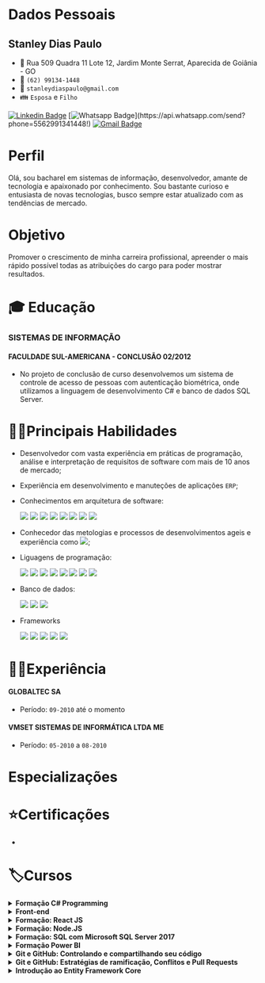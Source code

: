 # Dados Pessoais
## Stanley Dias Paulo 
* :triangular_flag_on_post: Rua 509 Quadra 11 Lote 12, Jardim Monte Serrat, Aparecida de Goiânia - GO
* :iphone: `(62) 99134-1448`
* :email: `stanleydiaspaulo@gmail.com`
* :family: `Esposa` e `Filho`

[![Linkedin Badge](https://img.shields.io/badge/-Linkedin-blue?style=flat-square&logo=Linkedin&logoColor=white&link=https://www.linkedin.com/in/stanleydiaspaulo/)](https://www.linkedin.com/in/stanleydiaspaulo/)
[![Whatsapp Badge](https://img.shields.io/badge/-Whatsapp-4CA143?style=flat-square&labelColor=4CA143&logo=whatsapp&logoColor=white&link=https://api.whatsapp.com/send?phone=5562991341448!)](https://api.whatsapp.com/send?phone=5562991341448!)
[![Gmail Badge](https://img.shields.io/badge/-Gmail-c14438?style=flat-square&logo=Gmail&logoColor=white&link=mailto:stanleydiaspaulo@gmail.com)](mailto:stanleydiaspaulo@gmail.com)

# Perfil
Olá, sou bacharel em sistemas de informação, desenvolvedor, amante de tecnologia e apaixonado por conhecimento. Sou bastante curioso e entusiasta de novas tecnologias, busco sempre estar atualizado com as tendências de mercado.

# Objetivo
Promover o crescimento de minha carreira profissional, apreender o mais rápido possível todas as atribuições do cargo para poder mostrar resultados.

# :mortar_board: Educação
### SISTEMAS DE INFORMAÇÃO
#### FACULDADE SUL-AMERICANA - CONCLUSÃO 02/2012
* No projeto de conclusão de curso desenvolvemos um sistema de controle de acesso de pessoas com autenticação biométrica, onde utilizamos a linguagem de desenvolvimento C# e banco de dados SQL Server.

# 👨‍💻Principais Habilidades
* Desenvolvedor com vasta experiência em práticas de programação, análise e interpretação de requisitos de software com mais de 10 anos de mercado;
* Experiência em desenvolvimento e manuteções de aplicações `ERP`;
* Conhecimentos em arquitetura de software:

    <img src="https://img.shields.io/badge/%20-OOP-green"/>
    <img src="https://img.shields.io/badge/%20-SOLID-blue"/>
    <img src="https://img.shields.io/badge/-Clean%20Code-lightgrey"/>
    <img src="https://img.shields.io/badge/%20-Design%20Patterns-orange"/>
    <img src="https://img.shields.io/badge/%20-DDD-yellowgreen"/>
    <img src="https://img.shields.io/badge/%20-CQRS-blue"/>
    <img src="https://img.shields.io/badge/%20-TDD-lightgrey"/>
    <img src="https://img.shields.io/badge/%20-BDD-brightgreen"/>
* Conhecedor das metologias e processos de desenvolvimentos ageis e experiência como <img src="https://img.shields.io/badge/SCRUM-MASTER-blue"/>;
* Liguagens de programação:

    <img src="https://img.shields.io/badge/%20-C%23-green"/>
    <img src="https://img.shields.io/badge/%20-Delphi-lightgrey"/>
    <img src="https://img.shields.io/badge/%20-VB6-yellowgreen"/> 
    <img src="https://img.shields.io/badge/%20-TypeScript-blue"/>
    <img src="https://img.shields.io/badge/%20-Java%20Script-yellow"/>
    <img src="https://img.shields.io/badge/%20-NodeJS-green"/>
    <img src="https://img.shields.io/badge/%20-HTML5-red"/>
    <img src="https://img.shields.io/badge/-CSS3-blue"/>
* Banco de dados:

    <img src="https://img.shields.io/badge/Microsof-SQL%20Server-yellow"/>
    <img src="https://img.shields.io/badge/%20-Oracle-red"/>
    <img src="https://img.shields.io/badge/%20-MySQL-blue" />

* Frameworks

    <img src="https://img.shields.io/badge/EntityFramework-Core-blue"/>
    <img src="https://img.shields.io/badge/ASP.NET-MVC5-green"/>
    <img src="https://img.shields.io/badge/ASP.NET-Core-blue"/>
    <img src="https://img.shields.io/badge/Angular-7%2B-red"/>
    <img src="https://img.shields.io/badge/React-JS-orange"/>
    

# 👨‍💼Experiência
#### GLOBALTEC SA
* Período: `09-2010` até o momento

#### VMSET SISTEMAS DE INFORMÁTICA LTDA ME
* Período: `05-2010` a `08-2010`


# Especializações

# ⭐Certificações
* 
# 🏷️Cursos
<details>
    <summary><b>Formação C# Programming </b> </summary>
        <table>
            <tr><td><strong>Certificação C# Programming parte 1: Criar tipos</strong></td></tr>
            <tr><td>Tipos integrais</td></tr>
            <tr><td>Ponto flutuante, booleanos, structs e enums </td></tr>
            <tr><td>Criar tipos de referência </td></tr>
            <tr><td>Classes, métodos, métodos de extensão </td></tr>
            <tr><td>Criar métodos sobrecarregados e substituídos </td></tr>
            <tr><td><strong>Certificação C# Programming parte 2: Consumir tipos</strong> </td></tr>
            <tr><td>Box ou unbox para converter entre tipos de valor </td></tr>
            <tr><td>Cast de tipos </td></tr>
            <tr><td>Implementando conversões </td></tr>
            <tr><td>Lidar com tipos dinâmicos </td></tr>
            <tr><td>Adicionando membros dinamicamente </td></tr>
            <tr><td><strong>Certificação C# Programming parte 3: Encapsulamento e Hierarquia de Classes</strong> </td></tr>
            <tr><td>Propriedades e acessadores </td></tr>
            <tr><td>Projetar interfaces </td></tr>
            <tr><td>Interfaces explícitas </td></tr>
            <tr><td>Classe base </td></tr>
            <tr><td>Comparações entre objetos </td></tr>
            <tr><td><strong>Certificação C# Programming parte 4: Fluxo de programa e exceções</strong> </td></tr>
            <tr><td>Fluxo de programa If, Else, Switch </td></tr>
            <tr><td>Compilação condicional </td></tr>
            <tr><td>Fluxo de programa While e Do </td></tr>
            <tr><td>Interação com For e Foreach </td></tr>
            <tr><td>Manutenção de exceções </td></tr>
            <tr><td>Exceções com SQL Server e Rede </td></tr>
            <tr><td><strong>Certificação C# Programming parte 5: Strings e Ciclo de Vida de Objetos</strong> </td></tr>
            <tr><td>Gerenciamento de memória </td></tr>
            <tr><td>Coletando lixo </td></tr>
            <tr><td>O Padrão Disposable </td></tr>
            <tr><td>Concatenação, Escrita e Leitura de Strings </td></tr>
            <tr><td>Pesquisando Strings </td></tr>
            <tr><td>Formatação de Strings </td></tr>
            <tr><td><strong>Certificação C# Programming parte 6: Coleções, XML e JSON</strong> </td></tr>
            <tr><td>Serialização com XML </td></tr>
            <tr><td>Serialização com JSON </td></tr>
            <tr><td>Serialização Binária, Personalizada e com Contrato </td></tr>
            <tr><td>Arrays </td></tr>
            <tr><td>Listas </td></tr>
            <tr><td>Conjuntos, Dicionários e Filas </td></tr>
            <tr><td><strong>Certificação C# Programming parte 7: Eventos e LINQ</strong> </td></tr>
            <tr><td>Introdução aos eventos </td></tr>
            <tr><td>Manipuladores de eventos </td></tr>
            <tr><td>Delegados e Lambda </td></tr>
            <tr><td>Func, Action e Predicate </td></tr>
            <tr><td>Consultado e filtrando dados com LINQ </td></tr>
            <tr><td>Projeção de dados </td></tr>
            <tr><td>Agrupamento e agregação </td></tr>
            <tr><td>Paginação e sintaxe de método </td></tr>
            <tr><td>Consulta com XML </td></tr>
            <tr><td><strong>Certificação C# Programming parte 8: Entrada e Saída de Dados</strong> </td></tr>
            <tr><td>Ler e gravar bytes em fluxos de arquivos </td></tr>
            <tr><td>Ler e gravar strings em fluxos de arquivos </td></tr>
            <tr><td>Gerenciando arquivos </td></tr>
            <tr><td>Gerenciando diretórios </td></tr>
            <tr><td>Acessando a Web de forma assíncrona </td></tr>
            <tr><td>Lendo e atualizando banco de dados </td></tr>
            <tr><td>Consumindo serviços e interpretando dados </td></tr>
            <tr><td><strong>Certificação C# Programming parte 9: Depurar Aplicativos</strong> </td></tr>
            <tr><td>Gerenciando assemblies </td></tr>
            <tr><td>Assinando assemblies com nome forte </td></tr>
            <tr><td>Depurando aplicações </td></tr>
            <tr><td>Compilação condicional </td></tr>
            <tr><td>Compilação em modo debug e release </td></tr>
            <tr><td>Rastreamento de aplicações </td></tr>
            <tr><td>Gravando mensagens no Event Log </td></tr>
            <tr><td>Contadores de desempenho </td></tr>
            <tr><td><strong>Certificação C# Programming parte 10: Reflection</strong> </td></tr>
            <tr><td>Criar e aplicar atributos </td></tr>
            <tr><td>Ler os atributos </td></tr>
            <tr><td>Usar reflection </td></tr>
            <tr><td>Geração de código </td></tr>
            <tr><td>Tipos do System Reflection </td></tr>
            <tr><td><strong>Certificação C# Programming parte 11: Multithreading</strong> </td></tr>
            <tr><td>Introdução ao Task Parallel Library </td></tr>
            <tr><td>Consultas LINQ com Paralelismo </td></tr>
            <tr><td>Espera, Continuação de Hierarquia de Tarefas </td></tr>
            <tr><td>Threads </td></tr>
            <tr><td>Desbloqueando a interface do usuário </td></tr>
            <tr><td>Async Await, Coleções simultâneas e bloqueios </td></tr>
            <tr><td>Cancelamento de tarefas e métodos Thread Safe </td></tr>
            <tr><td><strong>Certificação C# Programming parte 12: Validar Segurança</strong> </td></tr>
            <tr><td>Validar dados JSON </td></tr>
            <tr><td>Escolher o tipo de coleção adequada </td></tr>
            <tr><td>Validando com expresão regular </td></tr>
            <tr><td>Funções internas para validar tipos e conteúdos </td></tr>
            <tr><td>Criptografia simétrica e assimétrica </td></tr>
            <tr><td>Gerenciamento de chave </td></tr>
            <tr><td>Gerenciar e criar certificados </td></tr>
            <tr><td>Fazendo Hash de dados </td></tr>
        </table>
</details>

<details>
    <summary><b>Front-end</b></summary>
    <table>
        <tbody>
            <tr><td><strong>Gulp: automação de tarefas front-end</strong></td></tr> 
            <tr><td><strong>React parte 1: Componentes reutilizáveis para sua webapp</strong></td></tr> 
            <tr><td><strong>React parte 2: Validação, Rotas e Integração com API</strong></td></tr> 
            <tr><td><strong>SQL Server: T-SQL com Microsoft SQL Server 2017</strong></td></tr> 
            <tr><td><strong>GraphQL parte 3: integrando com sua aplicação</strong></td></tr> 
        </tbody>
    </table>
</details>

<details>
    <summary><b>Formação: React JS</b></summary>
    <table>
        <tbody>
            <tr><td><strong>Fetch API: Consumindo uma API Rest com JavaScript</strong></td></tr> 
            <tr><td><strong>JS na Web: Criando uma SPA com JavaScript puro</strong></td></tr> 
            <tr><td><strong>JavaScript: Programando a Orientação a Objetos</strong></td></tr> 
            <tr><td><strong>JavaScript: Interfaces e Herança em Orientação a Objetos</strong></td></tr> 
            <tr><td><strong>React: Entendendo como a biblioteca funciona</strong></td></tr> 
            <tr><td><strong>React: Ciclo de vida dos componentes</strong></td></tr> 
            <tr><td><strong>React:Function Components, uma abordagem moderna</strong></td></tr> 
            <tr><td><strong>React: Hooks, Contextos e boas práticas</strong></td></tr> 
        </tbody>
    </table>
</details>

<details>
    <summary><b>Formação: Node.JS</b></summary>
    <table>
        <tbody>
            <tr><td><strong>Performance Web I: otimizando o front-end</strong></td></tr> 
            <tr><td><strong>Performance Web II: Critical Path, HTTP/2 e Resource Hints</strong></td></tr> 
            <tr><td><strong>HTTP: Entendendo a web por baixo dos panos</strong></td></tr> 
            <tr><td><strong>Node.js Parte 1: Inovando com JavaScript no backend</strong></td></tr> 
            <tr><td><strong>Node.js Parte 2: MVC, autenticação e autorização</strong></td></tr> 
            <tr><td><strong>GraphQL Parte 1: Primeiros Passos</strong></td></tr> 
            <tr><td><strong>GraphQL parte 2: Substituindo uma API REST por GraphQL</strong></td></tr> 
            <tr><td><strong>Rest com NodeJS: API com Express e MySQL</strong></td></tr> 
        </tbody>
    </table>
</details>

<details>
    <summary><b>Formação: SQL com Microsoft SQL Server 2017</b></summary>
    <table>
        <tbody>
            <tr><td><strong>SQL Server: Introdução ao SQL com Microsoft SQL Server 2017</strong></td></tr> 
            <tr><td><strong>SQL Server: Consultas avançadas com Microsoft SQL Server 2017</strong></td></tr> 
            <tr><td><strong>SQL Server: Manipulação de dados com Microsoft SQL Server 2017</strong></td></tr> 
            <tr><td><strong>SQL Server: T-SQL com Microsoft SQL Server 2017</strong></td></tr> 
            <tr><td><strong>SQL Server: Administração do Microsoft SQL Server 2017</strong></td></tr> 
        </tbody>
    </table>
</details>

<details>
    <summary><b>Formação Power BI</b></summary>
    <table>
        <tbody>
            <tr><td><strong>Business Intelligence: Introdução à inteligência empresarial</strong></td></tr> 
            <tr><td>Dados e informação </td></tr>
            <tr><td>Problema comuns nas empresas </td></tr>
            <tr><td>Matriz dimensão indicador </td></tr>
            <tr><td>Tabelas de um Datawarehouse </td></tr>
            <tr><td>Hierarquias e tipo de dimensões </td></tr>
            <tr><td>O que é OLAP? </td></tr>
            <tr><td>Outros tópicos </td></tr>
            <tr><td><strong>ETL com integration services: Modelo de dados </strong></td></tr>
            <tr><td>Compreendendo o problema </td></tr>
            <tr><td>Instalando os produtos </td></tr>
            <tr><td>O projeto do Data Warehouse </td></tr>
            <tr><td>As dimensões fábrica, cliente e produto </td></tr>
            <tr><td>Dimensões organizacional e tempo </td></tr>
            <tr><td>As tabelas fato </td></tr>
            <tr><td>Carregando dados na dimensão </td></tr>
            <tr><td><strong>ETL com integration services: Transformação de dados </strong></td></tr>
            <tr><td>Carregando dimensão cliente </td></tr>
            <tr><td>Preparando a dimensão produto </td></tr>
            <tr><td>A dimensão organizacional </td></tr>
            <tr><td>Criando a dimensão tempo </td></tr>
            <tr><td>Tabelas de fato </td></tr>
            <tr><td>Conclusão </td></tr>
            <tr><td><strong>OLAP com SQL Server: Construção do Data Warehouse </strong></td></tr>
            <tr><td>Configuração </td></tr>
            <tr><td>DW criando as primeiras dimensões </td></tr>
            <tr><td>Snow Flake, Tempo e Pai-Filho </td></tr>
            <tr><td>Criando os OLAPs </td></tr>
            <tr><td>Desnormalizando base de dados </td></tr>
            <tr><td><strong>Consultas Multidimensionais: MDX com SQL Server </strong></td></tr>
            <tr><td>Configuração </td></tr>
            <tr><td>Seleção de elementos </td></tr>
            <tr><td>Ordem da exibição de elementos </td></tr>
            <tr><td>Cálculos nos Elementos do OLAP </td></tr>
            <tr><td>Períodos de Tempo </td></tr>
            <tr><td>Trabalhando com dados ordenados </td></tr>
            <tr><td>Análise de Pareto ou 80 20 </td></tr>
            <tr><td><strong>Report Analysis com Power BI: Gerando relatórios empresariais </strong></td></tr>
            <tr><td>Configurando o ambiente </td></tr>
            <tr><td>Conceitos, acesso e construção de uma visão simples </td></tr>
            <tr><td>Concstruindo relatórios </td></tr>
            <tr><td>Hierarquias, mapas e tabelas </td></tr>
            <tr><td>Power BI Service</td></tr>
        </tbody>
    </table>
</details>

<details>
    <summary><b>Git e GitHub: Controlando e compartilhando seu código</b></summary>
    <table>
        <tbody>
            <tr><td>O que é o Git e como instalá-lo</td></tr>
            <tr><td>Criar um repositório</td></tr>
            <tr><td>Analise de status do repositório</td></tr>
            <tr><td>Entendendo o comando commit</td></tr>
            <tr><td>Como adicionar arquivos com git add</td></tr>
            <tr><td>Verificar históricos de commits</td></tr>
            <tr><td>Ignorando arquivos e/ou pastas com .gitignore</td></tr>
            <tr><td>Repositórios remotos</td></tr>
            <tr><td>Adicionando link para o repositório remoto com 'remote add'</td></tr>
            <tr><td>Como baixar um repositório pela primeira vez</td></tr>
            <tr><td>Clonando-o com o comando git clone</td></tr>
            <tr><td>Enviando as alterações para um repositório remoto com o comando git push</td></tr>
            <tr><td>Atualizando o repositório remoto utilizando git pull</td></tr>
            <tr><td>O que é para que serve o GitHub</td></tr>
            <tr><td>Entendo o que é uma branch</td></tr>
            <tr><td>Visualizando as alterações realizadas com o comando git diff</td></tr>        
        </tbody>
    </table>
</details>

<details>
    <summary><b>Git e GitHub: Estratégias de ramificação, Conflitos e Pull Requests</b></summary>
    <table>
        <tbody>
            <tr><td>O que são e como utilizar <strong>issues</strong></td></tr>
            <tr><td>Que as issues podem ser utilizadas para vários propósitos
            <ul>
                <li>Reportar problemas</li>
                <li>Sugerir melhorias</li>
                <li>Solicitar novas funcionalidades</li>
                <li>Organizar qualquer coisa que faça sentido para o projeto</li>
                <li>e outros</li>
            </ul>
            </td></tr>
            <tr><td>O que são <strong>pull requests</strong></td></tr>
            <tr><td>Como unir vários commits em um, utilizando o comando <strong>git rebase -i</strong></td></tr>
            <tr><td>Como enviar e como revisar um pull request no GitHub</td></tr>
            <tr><td>
                Controle avançado de conflitos
                <ul>
                    <li>Que o comando git <strong>cherry-pick</strong> pode trazer um commit específico para a branch atual</li>
                    <li>Como encontrar o commit em que determinada alteração foi aplicada, utilizando o <strong>git bisect</strong></li>
                    <li>Como encontrar o responsável por determinanda linha ou bloco de código, utilizando o <strong>git blame</strong></li>
                    <li>Que jamais devemos apontar um culpado por determinado bug. Uma equipe deve ser unida e se ajudar</li>
                    <li>Que o comando <strong>git show {hash}</strong>  mostra todas as alterações aplicadas pelo commit com o hash informado.</li>
                </ul>
            </td></tr>
            <tr><td>
            Estratégias de branching
            <ul>
                <li>Que é uma convensão bem seguida que a branch <strong>master</strong> tenha apenas os commits prontos para ir para produção</li>
                <li>Que não é interessante realizar trabalho e commitar diretamente na branch <strong>master</strong></li>
                <li>Como remover uma branch</li>
                <ul>
                    <li><strong>git branch -d {nome_branch}</strong> remove uma branch que já tem seu trabalho unido à branch atual</li>
                    <li><strong>git branch -D {nome_branch}</strong> remove uma branch mesmo que os commits desta branch ainda não estejam na branch atual, ou seja, força a remoção;</li>
                </ul>
                <li>Um pouco do processo chamado de <strong>Git Flow</strong></li>
                <ul>   
                    <li>Entendemos que o estado do código representado pela branch <strong>master</strong> deve ser o mesmo que estará em produção</li>
                    <li>Vimos que deve haber uma branch de desenvolvimento (comument chamado de <strong>develop</strong>), onde todas as funcionalidades e correções devem ser muito bem testada antes de ir para produção <strong> master</strong></li>
                    <li>Vimos que cada funcionalidade deve ser feita em uma branch separada, e que é comum que esta branch tenha <strong>feature/</strong> como prefixo</li>
                    <li>Aprendemos também que bugs normalmente são corrigidos em <strong>hotfix/</strong></li>
                    <li>Além disso, branches específicas para cada release são criadas para realizar os testes e correções de bugs específicos</li>
                </ul>
            </ul>
            </td></tr>
            <tr><td>
            Ferramentas visuais
                <ul>
                    <li>Existem ferramentas visuais que podem nos auxiliar com o trabalho com o Git;</li>
                    <li>O <strong>Git Cola</strong> foi uma das primeiras ferramentas visuais multiplataforma. Embora não seja a mais complexa ou visualmente atraente, é bem completa e pode nos ajudar bastante</li>
                    <li>O <strong>Git Desktop</strong> pode ser interessante para gerenciar os projetos do GitHub de forma mais ágil e facilitada, sem a necessidade de acessar o site;</li>
                    <li>O <strong>GitKraken</strong> é uma ferramenta extremamente completa, que nos auxilia inclusive com a implementação do <strong>Git Flow</strong></li>
                </ul>
            </td></tr>
            <tr><td>
                Hooks e dploy com Git
                <ul>
                    <li>Que o Git trabalha com eventos e os chama de <strong>hooks;</strong></li>
                    <li>Que podemos definir códigos a serem executados quando determinado evento (hook) ocorrer</li>
                    <li>A criar hooks dentro da pasta <strong>.git/hooks</strong>, utilizando <strong>Shell Script</strong></li>
                    <li>Que o nome do arquivo indica em qual hook (evento) ele será executado;</li>
                    <li>Que, com hooks, podemos executar os testes automatizados do nosso código, ou até mesmo colocar uma aplicação em produção</li>
                </ul>
            </td></tr>
        </tbody>
    </table>    
</details>

<details>
    <summary><b>Introdução ao Entity Framework Core</b></summary>
    <table>
        <tbody>
            <tr><td>Introdução</td></tr>
            <tr><td>O que é um ORM?</td></tr>
            <tr><td>Orientação a objetos vs Modelo relacional</td></tr>
            <tr><td>O que é o Entity Framework Core?</td></tr>
            <tr><td>Como funciona o Entity Framework</td></tr>
            <tr><td>História do Entity Framework Core</td></tr>
            <tr><td>Por que o Entity Framework core foi reescrito do zero</td></tr>
            <tr><td>Quais são os providers disponíveis</td></tr>
            <tr><td>EF6 vs EF Core</td></tr>
            <tr><td>Ambiente de desenvolvimento - IDE's</td></tr>
            <tr><td>IDE's disponíveis</td></tr>
            <tr><td>Instalação do SDK do .NET Core</td></tr>
            <tr><td>Instalação das extensões do VS Code</td></tr>
            <tr><td>Instalação do SQL Server LocalBD</td></tr>
            <tr><td>Desenvolvendo a primeira aplicação</td></tr>
            <tr><td>Criando uma aplicação console no Visual Studio</td></tr>
            <tr><td>Instalando o pacote do SQL Server Visual Studio Code</td></tr>
            <tr><td>Instalando o pacote do SQL Server Visual Studio</td></tr>
            <tr><td>Coceitos Principais</td></tr>
            <tr><td>Por onde começar</td></tr>
            <tr><td>O que é Code First</td></tr>
            <tr><td>O que é Database First</td></tr>
            <tr><td>O que é DbContext</td></tr>
            <tr><td>Cenários de utilização</td></tr>
            <tr><td>Sistemas de pedido</td></tr>
            <tr><td>Criação das classes</td></tr>
            <tr><td>Criação da classe de contexto</td></tr>
            <tr><td>Mapeamento através do Fluent API</td></tr>
            <tr><td>Arquivos de configurações</td></tr>
            <tr><td>Utilizando DataAnnotations</td></tr>
            <tr><td>Migrações</td></tr>
            <tr><td>O que é necessário para criar uma migração,</td></tr>
            <tr><td>Criando a primeira migração</td></tr>
            <tr><td>Analisando a migração</td></tr>
            <tr><td>Gerando Script SQL</td></tr>
            <tr><td>Aplicando migração</td></tr>
            <tr><td>Gerando Scripts SQL Idempotentes</td></tr>
            <tr><td>Roolbak de migrações</td></tr>
            <tr><td>Migrações pendentes</td></tr>
            <tr><td>Operações</td></tr>
            <tr><td>Operações que iremos executar</td></tr>
            <tr><td>Inserindo registros</td></tr>
            <tr><td>Inserindo registros em massa</td></tr>
            <tr><td>Consultando dados</td></tr>
            <tr><td>Carregando adiantado</td></tr>
            <tr><td>Atualizando registros</td></tr>
            <tr><td>Removento registros</td></tr>
            <tr><td>Bônus</td></tr>
            <tr><td>Detectando propriedades não configuradas</td></tr>
            <tr><td>Resiliência da conexão</td></tr>
            <tr><td>Alterando o nome da tabela de histórico de migrações</td></tr>
        </tbody>
    </table>
</details>


